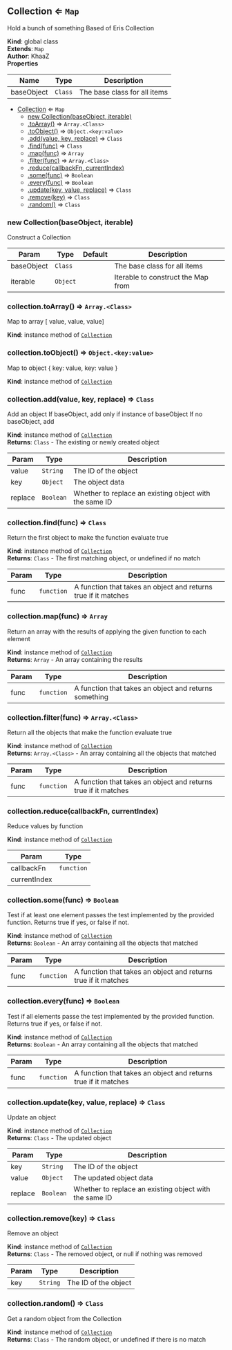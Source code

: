 <a name="Collection"></a>

## Collection ⇐ <code>Map</code>
Hold a bunch of something
Based of Eris Collection

**Kind**: global class  
**Extends**: <code>Map</code>  
**Author**: KhaaZ  
**Properties**

| Name | Type | Description |
| --- | --- | --- |
| baseObject | <code>Class</code> | The base class for all items |


* [Collection](#Collection) ⇐ <code>Map</code>
    * [new Collection(baseObject, iterable)](#new_Collection_new)
    * [.toArray()](#Collection+toArray) ⇒ <code>Array.&lt;Class&gt;</code>
    * [.toObject()](#Collection+toObject) ⇒ <code>Object.&lt;key:value&gt;</code>
    * [.add(value, key, replace)](#Collection+add) ⇒ <code>Class</code>
    * [.find(func)](#Collection+find) ⇒ <code>Class</code>
    * [.map(func)](#Collection+map) ⇒ <code>Array</code>
    * [.filter(func)](#Collection+filter) ⇒ <code>Array.&lt;Class&gt;</code>
    * [.reduce(callbackFn, currentIndex)](#Collection+reduce)
    * [.some(func)](#Collection+some) ⇒ <code>Boolean</code>
    * [.every(func)](#Collection+every) ⇒ <code>Boolean</code>
    * [.update(key, value, replace)](#Collection+update) ⇒ <code>Class</code>
    * [.remove(key)](#Collection+remove) ⇒ <code>Class</code>
    * [.random()](#Collection+random) ⇒ <code>Class</code>

<a name="new_Collection_new"></a>

### new Collection(baseObject, iterable)
Construct a Collection


| Param | Type | Default | Description |
| --- | --- | --- | --- |
| baseObject | <code>Class</code> | <code></code> | The base class for all items |
| iterable | <code>Object</code> |  | Iterable to construct the Map from |

<a name="Collection+toArray"></a>

### collection.toArray() ⇒ <code>Array.&lt;Class&gt;</code>
Map to array
[ value, value, value]

**Kind**: instance method of [<code>Collection</code>](#Collection)  
<a name="Collection+toObject"></a>

### collection.toObject() ⇒ <code>Object.&lt;key:value&gt;</code>
Map to object
{ key: value, key: value }

**Kind**: instance method of [<code>Collection</code>](#Collection)  
<a name="Collection+add"></a>

### collection.add(value, key, replace) ⇒ <code>Class</code>
Add an object
If baseObject, add only if instance of baseObject
If no baseObject, add

**Kind**: instance method of [<code>Collection</code>](#Collection)  
**Returns**: <code>Class</code> - The existing or newly created object  

| Param | Type | Description |
| --- | --- | --- |
| value | <code>String</code> | The ID of the object |
| key | <code>Object</code> | The object data |
| replace | <code>Boolean</code> | Whether to replace an existing object with the same ID |

<a name="Collection+find"></a>

### collection.find(func) ⇒ <code>Class</code>
Return the first object to make the function evaluate true

**Kind**: instance method of [<code>Collection</code>](#Collection)  
**Returns**: <code>Class</code> - The first matching object, or undefined if no match  

| Param | Type | Description |
| --- | --- | --- |
| func | <code>function</code> | A function that takes an object and returns true if it matches |

<a name="Collection+map"></a>

### collection.map(func) ⇒ <code>Array</code>
Return an array with the results of applying the given function to each element

**Kind**: instance method of [<code>Collection</code>](#Collection)  
**Returns**: <code>Array</code> - An array containing the results  

| Param | Type | Description |
| --- | --- | --- |
| func | <code>function</code> | A function that takes an object and returns something |

<a name="Collection+filter"></a>

### collection.filter(func) ⇒ <code>Array.&lt;Class&gt;</code>
Return all the objects that make the function evaluate true

**Kind**: instance method of [<code>Collection</code>](#Collection)  
**Returns**: <code>Array.&lt;Class&gt;</code> - An array containing all the objects that matched  

| Param | Type | Description |
| --- | --- | --- |
| func | <code>function</code> | A function that takes an object and returns true if it matches |

<a name="Collection+reduce"></a>

### collection.reduce(callbackFn, currentIndex)
Reduce values by function

**Kind**: instance method of [<code>Collection</code>](#Collection)  

| Param | Type |
| --- | --- |
| callbackFn | <code>function</code> | 
| currentIndex |  | 

<a name="Collection+some"></a>

### collection.some(func) ⇒ <code>Boolean</code>
Test if at least one element passes the test implemented by the provided function. Returns true if yes, or false if not.

**Kind**: instance method of [<code>Collection</code>](#Collection)  
**Returns**: <code>Boolean</code> - An array containing all the objects that matched  

| Param | Type | Description |
| --- | --- | --- |
| func | <code>function</code> | A function that takes an object and returns true if it matches |

<a name="Collection+every"></a>

### collection.every(func) ⇒ <code>Boolean</code>
Test if all elements passe the test implemented by the provided function. Returns true if yes, or false if not.

**Kind**: instance method of [<code>Collection</code>](#Collection)  
**Returns**: <code>Boolean</code> - An array containing all the objects that matched  

| Param | Type | Description |
| --- | --- | --- |
| func | <code>function</code> | A function that takes an object and returns true if it matches |

<a name="Collection+update"></a>

### collection.update(key, value, replace) ⇒ <code>Class</code>
Update an object

**Kind**: instance method of [<code>Collection</code>](#Collection)  
**Returns**: <code>Class</code> - The updated object  

| Param | Type | Description |
| --- | --- | --- |
| key | <code>String</code> | The ID of the object |
| value | <code>Object</code> | The updated object data |
| replace | <code>Boolean</code> | Whether to replace an existing object with the same ID |

<a name="Collection+remove"></a>

### collection.remove(key) ⇒ <code>Class</code>
Remove an object

**Kind**: instance method of [<code>Collection</code>](#Collection)  
**Returns**: <code>Class</code> - The removed object, or null if nothing was removed  

| Param | Type | Description |
| --- | --- | --- |
| key | <code>String</code> | The ID of the object |

<a name="Collection+random"></a>

### collection.random() ⇒ <code>Class</code>
Get a random object from the Collection

**Kind**: instance method of [<code>Collection</code>](#Collection)  
**Returns**: <code>Class</code> - The random object, or undefined if there is no match  

